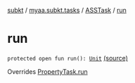 [subkt](../../index.md) / [myaa.subkt.tasks](../index.md) / [ASSTask](index.md) / [run](./run.md)

# run

`protected open fun run(): `[`Unit`](https://kotlinlang.org/api/latest/jvm/stdlib/kotlin/-unit/index.html) [(source)](https://github.com/Myaamori/SubKt/blob/0.1.11/src/main/kotlin/myaa/subkt/tasks/asstasks.kt#L53)

Overrides [PropertyTask.run](../-property-task/run.md)

